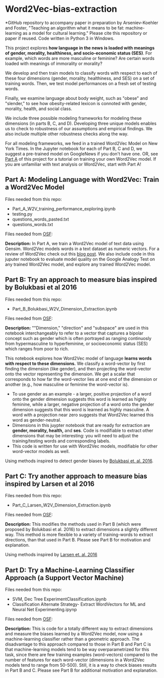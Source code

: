 # Word2Vec-bias-extraction

*GitHub repository to accompany paper in preparation by Arseniev-Koehler and Foster, "Teaching an algorithm what it means to be fat: machine-learning as a model for cultural learning." Please cite this repository or paper if reused. Code written in Python 3 in Windows. 

This project explores **how language in the news is loaded with meanings of gender, morality, healthiness, and socio-economic status (SES)**. For example, which words are more masculine or feminine? Are certain words loaded with meanings of immorality or morality? 

We develop and then train models to classify words with respect to each of these four dimensions (gender, morality, healthiness, and SES) on a set of training words. Then, we test model performances on a fresh set of testing words. 

Finally, we examine language about body weight, such as "obese" and "slender,"  to see how obesity-related lexicon is connoted with gender, morality, health, and social class. 

We include three possible modeling frameworks for modeling these dimensions (in parts B, C, and D). Developing three unique models enables us to check to robustness of our assumptions and empirical findings. We also include multiple other robustness checks along the way. 

For all modeling frameworks, we feed in a trained Word2Vec Model on New York Times. In the Jupyter notebook for each of Part B, C and D, we suggest a pre-trained model on GoogleNews if you don't have one. OR, see [Part A](https://github.com/arsena-k/Word2Vec-bias-extraction) of this project for a tutorial on training your own Word2Vec model. If you are unfamiliar with text analysis or Word2Vec, start with Part A! 

## Part A:  Modeling Language with Word2Vec: Train a Word2Vec Model
Files needed from this repo:
* Part_A_W2V_training_performance_exploring.ipynb
* testing.py
* questions_words_pasted.txt
* questions_words.txt

Files needed from [OSF](https://osf.io/jvarx/):


**Description:** In Part A, we train a Word2Vec model of text data using Gensim.  Word2Vec models words in a text dataset as numeric vectors. For a review of Word2Vec check out this [blog post](http://mccormickml.com/2016/04/19/word2vec-tutorial-the-skip-gram-model/). We also include code in this juputer notebook to evaluate model quality on the Google Analogy Test on any trained Word2Vec model, and explore any trained Word2Vec model.

## Part B: Try an approach to measure bias inspired by Bolukbasi et al 2016
Files needed from this repo:
* Part_B_Bolukbasi_W2V_Dimension_Extraction.ipynb

Files needed from [OSF](https://osf.io/jvarx/):
 

**Description:** ""Dimension," "direction" and "subspace" are used in this notebook interchangeably to refer to a vector that captures a bipolar concept such as gender which is often portrayed as ranging continuosly from hypermasculine to hyperfeminine, or socioeconomic status (SES) which ranges from poor to rich. 

This notebook explores how Word2Vec model of language **learns words with respect to these dimensions.** We classify a word-vector by first finding the dimension (like gender), and then projecting the word-vector onto the vector representing the dimension. We get a scalar that corresponds to how far the word-vector lies at one end of the dimension or another (e.g., how masculine or feminine the word-vector is).
* To use gender as an example - a larger, positive projection of a word onto the gender dimension suggests this word is learned as highly feminine, while a larger, negative projection of a word onto the gender dimension suggests that this word is learned as highly masculine. A word with a projection near zero suggests that Word2Vec learned this word as gender-neutral. 
* Dimensions in this juypter notebook that are ready for extraction are **gender, morality, health,** and **ses**. Code is modifiable to extract other dimensions that may be interesting: you will need to adjust the training/testing words and corresponding labels. 
* This code is written for use with Word2Vec models, modifiable for other word-vector models as well. 

Using methods inspired to detect gender biases by [Bolukbasi et. al. 2016](https://arxiv.org/abs/1607.06520).


## Part C: Try another approach to measure bias inspired by Larsen et al 2016
Files needed from this repo:
* Part_C_Larsen_W2V_Dimension_Extraction.ipynb

Files needed from [OSF](https://osf.io/jvarx/):
 

**Description:** This modifies the methods used in Part B (which were proposed by Bolukbasi et al. 2016) to extract dimensions a slightly different way. This method is more flexible to a variety of training-words to extract directions, than that used in Part B. Please see Part B for motivation and explanation. 

Using methods inspired by [Larsen et. al. 2016](https://arxiv.org/abs/1512.09300?context=cs)

## Part D: Try a Machine-Learning Classifier Approach (a Support Vector Machine)
Files needed from this repo:
* SVM, Dec Tree ExperimentClassification.ipynb
* Classification Alternate Strategy- Extract WordVectors for ML and Neural Net Experimenting.ipynp

Files needed from [OSF](https://osf.io/jvarx/):
 

**Description:** This is code for a totally different way to extract dimensions and measure the biases learned by a Word2Vec model, now using a machine-learning classifier rather than a geometric approach. The disadvantage to this approach compared to those in Part B and Part C is that machine-learning models tend to be way overparametrized for this task, since there are few training examples (word-vectors) compared to the number of features for each word-vector (dimensions in a Word2Vec models tend to range from 50-500). Still, it is a way to check biases results in Part B and C. Please see Part B for additional motivation and explanation. 



